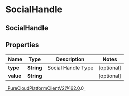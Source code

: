 # SocialHandle

## SocialHandle

## Properties

|Name | Type | Description | Notes|
|------------ | ------------- | ------------- | -------------|
| **type** | **String** | Social Handle Type | [optional] |
| **value** | **String** |  | [optional] |



_PureCloudPlatformClientV2@162.0.0_
